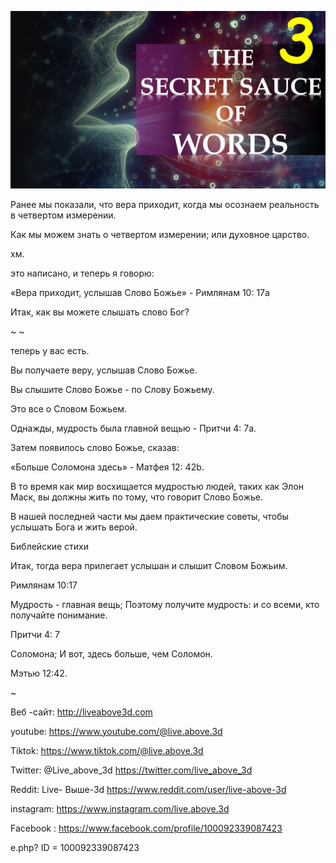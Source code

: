 ![Video cover image](../cover.jpeg "cover-photo")

Ранее мы показали, что вера приходит, когда мы осознаем реальность в четвертом измерении.

Как мы можем знать о четвертом измерении; или духовное царство.

хм.

это написано, и теперь я говорю:

«Вера приходит, услышав Слово Божье» - Римлянам 10: 17a

Итак, как вы можете слышать слово Бог?

~ ~

теперь у вас есть.

Вы получаете веру, услышав Слово Божье.

Вы слышите Слово Божье - по Слову Божьему.

Это все о Словом Божьем.

Однажды, мудрость была главной вещью - Притчи 4: 7a.

Затем появилось слово Божье, сказав:

«Больше Соломона здесь» - Матфея 12: 42b.

В то время как мир восхищается мудростью людей, таких как Элон Маск, вы должны жить по тому, что говорит Слово Божье.

В нашей последней части мы даем практические советы, чтобы услышать Бога и жить верой.

Библейские стихи

Итак, тогда вера прилегает услышан и слышит Словом Божьим.

Римлянам 10:17

Мудрость - главная вещь; Поэтому получите мудрость: и со всеми, кто получайте понимание.

Притчи 4: 7

Соломона; И вот, здесь больше, чем Соломон.

Мэтью 12:42.

~

Веб -сайт: http://liveabove3d.com

youtube: https://www.youtube.com/@live.above.3d

Tiktok: https://www.tiktok.com/@live.above.3d

Twitter: @Live_above_3d https://twitter.com/live_above_3d

Reddit: Live- Выше-3d https://www.reddit.com/user/live-above-3d

instagram: https://www.instagram.com/live.above.3d

Facebook : https://www.facebook.com/profile/100092339087423

e.php? ID = 100092339087423